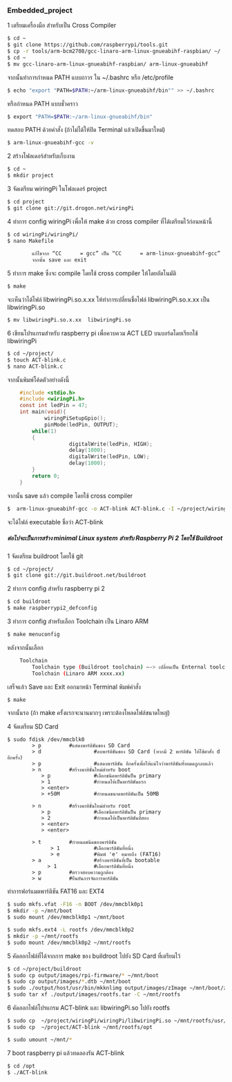 ### Embedded_project

1 เตรียมเครื่องมือ สำหรับเป็น Cross Compiler

```sh
$ cd ~
$ git clone https://github.com/raspberrypi/tools.git
$ cp -r tools/arm-bcm2708/gcc-linaro-arm-linux-gnueabihf-raspbian/ ~/
$ cd ~
$ mv gcc-linaro-arm-linux-gnueabihf-raspbian/ arm-linux-gnueabihf
```

จากนั้นทำการกำหนด PATH แบบถาวร ใน ~/.bashrc หรือ /etc/profile

```sh
$ echo "export "PATH=$PATH:~/arm-linux-gnueabihf/bin"" >> ~/.bashrc
```
หรือกำหนด PATH แบบชั่วคราว
```sh
$ export "PATH=$PATH:~/arm-linux-gnueabihf/bin"
```
ทดสอบ PATH ด้วยคำสั่ง (ถ้าไม่ได้ให้ปิด Terminal แล้วเปิดขึ้นมาใหม่)

```sh
$ arm-linux-gnueabihf-gcc -v
```

2 สร้างโฟลเดอร์สำหรับเก็บงาน

```sh
$ cd ~
$ mkdir project
```

3 จัดเตรียม wiringPi ในโฟลเดอร์ project
```sh
$ cd project
$ git clone git://git.drogon.net/wiringPi
```
4 ทำการ config wiringPi เพื่อให้ make ด้วย cross compiler ที่ได้เตรียมไว้ก่อนหน้านี้
```sh
$ cd wiringPi/wiringPi/
$ nano Makefile
		
		แก้ไขจาก “CC      = gcc” เป็น “CC      = arm-linux-gnueabihf-gcc”
		จากนั้น save และ exit
```
5 ทำการ make ซึ่งจะ compile โดยใช้ cross compiler ให้โดยอัตโนมัติ
```sh
$ make
```
จะเห็นว่าได้ไฟล์ libwiringPi.so.x.xx ให้ทำการเปลี่ยนชื่อไฟล์  libwiringPi.so.x.xx เป็น  libwiringPi.so
```sh
$ mv libwiringPi.so.x.xx  libwiringPi.so
```
6 เขียนโปรแกรมสำหรับ raspberry pi เพื่อควบควม ACT LED บนบอร์ดโดยเรียกใช้  libwiringPi
```sh
$ cd ~/project/
$ touch ACT-blink.c
$ nano ACT-blink.c
```
จากนั้นพิมพ์โค้ดตัวอย่างดังนี้
```C
	#include <stdio.h>
	#include <wiringPi.h> 
	const int ledPin = 47;
	int main(void){
	    	wiringPiSetupGpio(); 
    		pinMode(ledPin, OUTPUT);    
    	while(1)
    	{
            		digitalWrite(ledPin, HIGH); 
            		delay(1000);
            		digitalWrite(ledPin, LOW);
            		delay(1000);
    	}
    	return 0;
	}
```
จากนั้น save แล้ว compile  โดยใช้ cross compiler 
```sh
$  arm-linux-gnueabihf-gcc -o ACT-blink ACT-blink.c -I ~/project/wiringPi/wiringPi -L ~/project/wiringPi/wiringPi -lwiringPi
```
จะได้ไฟล์ executable ชื่อว่า ACT-blink 

##### ต่อไปจะเป็นการสร้าง minimal Linux system สำหรับ Raspberry Pi 2 โดยใช้ Buildroot 

1 จัดเตรียม buildroot โดยใช้ git
```sh
$ cd ~/project/
$ git clone git://git.buildroot.net/buildroot
```

2 ทำการ config สำหรับ raspberry pi 2 
```sh
$ cd buildroot
$ make raspberrypi2_defconfig
```
3 ทำการ config สำหรับเลือก Toolchain เป็น Linaro ARM
```sh
$ make menuconfig
```
หลังจากนั้นเลือก
```sh
	Toolchain
		Toolchain type (Buildroot toolchain) –-> เปลี่ยนเป็น Enternal toolchain
		Toolchain (Linaro ARM xxxx.xx)
```
เสร็จแล้ว Save และ Exit ออกมาหน้า Terminal พิมพ์คำสั่ง
```sh
$ make
```
จากนั้นรอ (ถ้า make ครั้งแรกจะนานมากๆ เพราะต้องโหลดไฟล์ขนาดใหญ่)

4 จัดเตรียม SD Card 

```
$ sudo fdisk /dev/mmcblk0
		> p			#แสดงพาร์ติชันของ SD Card 
		> d 		        #ลบพาร์ติชันของ SD Card (หากมี 2 พาร์ติชัน ให้ใช้คำสั่ง d อีกครั้ง)
		> p 		        #แสดงพาร์ติชัน อีกครั้งเพื่อให้แน่ใจว่าพาร์ติชันทั้งหมดถูกลบแล้ว
		> n			#สร้างพาทิชั่นใหม่สำหรับ boot
		   > p	        	#เลือกชนิดพาร์ติชันป็น primary 
		   > 1	        	#กำหนดให้เป็นพาร์ติชันแรก
		   > <enter>       
		   > +50M       	#กำหนดขนาดพาร์ติชันเป็น 50MB

		> n			#สร้างพาทิชั่นใหม่สำหรับ root
		   > p	        	#เลือกชนิดพาร์ติชันป็น primary 
		   > 2	        	#กำหนดให้เป็นพาร์ติชันที่สอง
		   > <enter>       
		   > <enter>

		> t			#กำหนดชนิดของพาร์ติชัน
		      > 1       	#เลือกพาร์ติชันที่หนึ่ง
		      > e       	#พิมพ์ 'e' หมายถึง (FAT16)
		> a         	  	#สร้างพาร์ติชันที่เป็น bootable
		     > 1        	#เลือกพาร์ติชันที่หนึ่ง
		> p			#ตรวจสอบความถูกต้อง
		> w			#ยืนยันการจัดการพาร์ติชัน
```


ทำการฟอร์แมตพาร์ติชัน FAT16 และ EXT4
```sh
$ sudo mkfs.vfat -F16 -n BOOT /dev/mmcblk0p1
$ mkdir -p ~/mnt/boot
$ sudo mount /dev/mmcblk0p1 ~/mnt/boot

$ sudo mkfs.ext4 -L rootfs /dev/mmcblk0p2
$ mkdir -p ~/mnt/rootfs
$ sudo mount /dev/mmcblk0p2 ~/mnt/rootfs
```

5 คัดลอกไฟล์ที่ได้จากการ make ของ buildroot ไปยัง SD Card ที่เตรียมไว้

```sh
$ cd ~/project/buildroot
$ sudo cp output/images/rpi-firmware/* ~/mnt/boot
$ sudo cp output/images/*.dtb ~/mnt/boot
$ sudo ./output/host/usr/bin/mkknlimg output/images/zImage ~/mnt/boot/zImage
$ sudo tar xf ./output/images/rootfs.tar -C ~/mnt/rootfs
```

6 คัดลอกไฟล์โปรแกรม ACT-blink และ libwiringPi.so ไปยัง  rootfs

```sh
$ sudo cp  ~/project/wiringPi/wiringPi/libwiringPi.so ~/mnt/rootfs/usr/lib
$ sudo cp  ~/project/ACT-blink ~/mnt/rootfs/opt

$ sudo umount ~/mnt/*
```

7 boot raspberry pi แล้วทดลองรัน ACT-blink

```sh
$ cd /opt
$ ./ACT-blink
```
